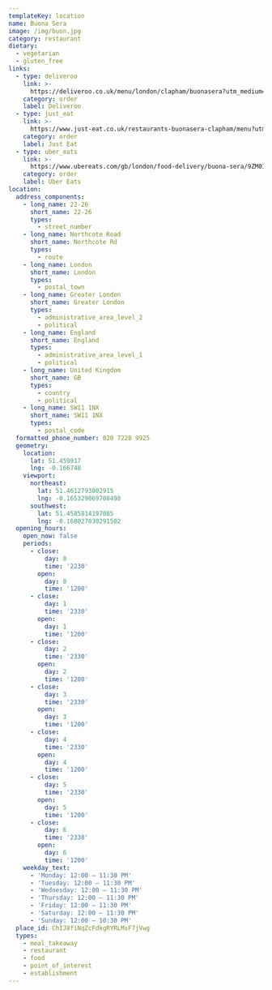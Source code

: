 ```yaml
---
templateKey: location
name: Buona Sera
image: /img/buon.jpg
category: restaurant
dietary:
  - vegetarian
  - gluten_free
links:
  - type: deliveroo
    link: >-
      https://deliveroo.co.uk/menu/london/clapham/buonasera?utm_medium=affiliate&utm_source=google_maps_link
    category: order
    label: Deliveroo
  - type: just_eat
    link: >-
      https://www.just-eat.co.uk/restaurants-buonasera-clapham/menu?utm_source=google&utm_medium=organic&utm_campaign=orderaction
    category: order
    label: Just Eat
  - type: uber_eats
    link: >-
      https://www.ubereats.com/gb/london/food-delivery/buona-sera/9ZM0I1fGQk2UmJBJiWTNQA
    category: order
    label: Uber Eats
location:
  address_components:
    - long_name: 22-26
      short_name: 22-26
      types:
        - street_number
    - long_name: Northcote Road
      short_name: Northcote Rd
      types:
        - route
    - long_name: London
      short_name: London
      types:
        - postal_town
    - long_name: Greater London
      short_name: Greater London
      types:
        - administrative_area_level_2
        - political
    - long_name: England
      short_name: England
      types:
        - administrative_area_level_1
        - political
    - long_name: United Kingdom
      short_name: GB
      types:
        - country
        - political
    - long_name: SW11 1NX
      short_name: SW11 1NX
      types:
        - postal_code
  formatted_phone_number: 020 7228 9925
  geometry:
    location:
      lat: 51.459917
      lng: -0.166748
    viewport:
      northeast:
        lat: 51.4612793802915
        lng: -0.165329069708498
      southwest:
        lat: 51.4585814197085
        lng: -0.168027030291502
  opening_hours:
    open_now: false
    periods:
      - close:
          day: 0
          time: '2230'
        open:
          day: 0
          time: '1200'
      - close:
          day: 1
          time: '2330'
        open:
          day: 1
          time: '1200'
      - close:
          day: 2
          time: '2330'
        open:
          day: 2
          time: '1200'
      - close:
          day: 3
          time: '2330'
        open:
          day: 3
          time: '1200'
      - close:
          day: 4
          time: '2330'
        open:
          day: 4
          time: '1200'
      - close:
          day: 5
          time: '2330'
        open:
          day: 5
          time: '1200'
      - close:
          day: 6
          time: '2330'
        open:
          day: 6
          time: '1200'
    weekday_text:
      - 'Monday: 12:00 – 11:30 PM'
      - 'Tuesday: 12:00 – 11:30 PM'
      - 'Wednesday: 12:00 – 11:30 PM'
      - 'Thursday: 12:00 – 11:30 PM'
      - 'Friday: 12:00 – 11:30 PM'
      - 'Saturday: 12:00 – 11:30 PM'
      - 'Sunday: 12:00 – 10:30 PM'
  place_id: ChIJ8fiNqZcFdkgRYRLMsF7jVwg
  types:
    - meal_takeaway
    - restaurant
    - food
    - point_of_interest
    - establishment
---
```


